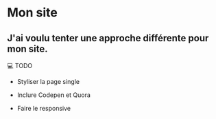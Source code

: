 # Mon site

## J'ai voulu tenter une approche différente pour mon site.

💻 TODO

* Styliser la page single

* Inclure Codepen et Quora

* Faire le responsive
